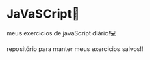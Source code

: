 # JaVaSCript👾
 meus exercicios de javaScript diário!💻

 repositório para manter meus exercicios salvos!!

